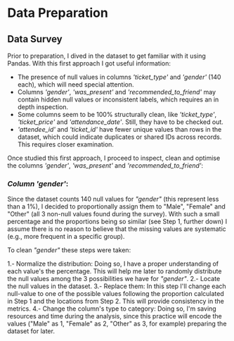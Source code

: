 # Data Preparation

## Data Survey

Prior to preparation, I dived in the dataset to get familiar with it using Pandas. With this first approach I got useful information:

- The presence of null values in columns _'ticket_type'_ and _'gender'_ (140 each), which will need special attention.
- Columns _'gender'_, _'was_present'_ and _'recommended_to_friend'_ may contain hidden null values or inconsistent labels, which requires an in depth inspection.
- Some columns seem to be 100% structurally clean, like _'ticket_type'_, _'ticket_price'_ and _'attendance_date'_. Still, they have to be checked out.
- _'attendee_id'_ and _'ticket_id'_ have fewer unique values than rows in the dataset, which could indicate duplicates or shared IDs across records. This requires closer examination.

Once studied this first approach, I proceed to inspect, clean and optimise the columns _'gender'_, _'was_present'_ and _'recommended_to_friend'_:

### _Column 'gender'_:

Since the dataset counts 140 null values for _"gender"_ (this represent less than a 1%), I decided to proportionally assign them to "Male", "Female" and "Other" (all 3 non-null values found during the survey). With such a small percentage and the proportions being so similar (see Step 1, further down) I assume there is no reason to believe that the missing values are systematic (e.g., more frequent in a specific group).

To clean _"gender"_ these steps were taken:

  1.- Normalize the distribution: Doing so, I have a proper understanding of each value's the percentage. This will help me later to randomly distribute the null values among the 3 possibilities we have for _"gender"_.
 	2.- Locate the null values in the dataset.
  3.- Replace them: In this step I'll change each null-value to one of the possible values following the proportion calculated in Step 1 and the locations from Step 2. This will provide consistency in the metrics.
  4.- Change the column's type to category: Doing so, I'm saving resources and time during the analysis, since this practice will encode the values ("Male" as 1, "Female" as 2, "Other" as 3, for example) preparing the dataset for later. 
